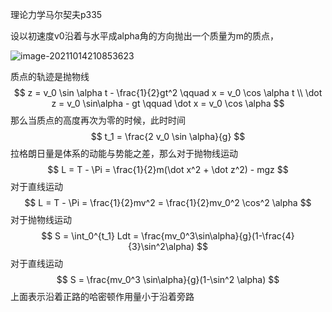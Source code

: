 理论力学马尔契夫p335

设以初速度v0沿着与水平成alpha角的方向抛出一个质量为m的质点，

![image-20211014210853623](C:\Users\acer\AppData\Roaming\Typora\typora-user-images\image-20211014210853623.png)

质点的轨迹是抛物线
$$
z = v_0 \sin \alpha t - \frac{1}{2}gt^2 \qquad x = v_0 \cos \alpha t \\
\dot z = v_0 \sin\alpha - gt \qquad \dot x = v_0 \cos \alpha
$$
那么当质点的高度再次为零的时候，此时时间
$$
t_1 = \frac{2 v_0 \sin \alpha}{g}
$$
拉格朗日量是体系的动能与势能之差，那么对于抛物线运动
$$
L = T - \Pi = \frac{1}{2}m(\dot x^2 + \dot z^2) - mgz
$$
对于直线运动
$$
L = T - \Pi = \frac{1}{2}mv^2 = \frac{1}{2}mv_0^2 \cos^2 \alpha
$$
对于抛物线运动
$$
S = \int_0^{t_1} Ldt = \frac{mv_0^3\sin\alpha}{g}(1-\frac{4}{3}\sin^2\alpha)
$$
对于直线运动
$$
S = \frac{mv_0^3 \sin\alpha}{g}(1-\sin^2 \alpha)
$$
上面表示沿着正路的哈密顿作用量小于沿着旁路
